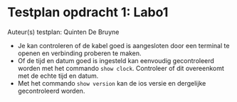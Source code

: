 # Testplan opdracht 1: Labo1



Auteur(s) testplan: Quinten De Bruyne

- Je kan controleren of de kabel goed is aangesloten door een terminal te openen en verbinding proberen te maken.
- Of de tijd en datum goed is ingesteld kan eenvoudig gecontroleerd worden met het commando `show clock`. Controleer of dit overeenkomt met de echte tijd en datum.
- Met het commando `show version` kan de ios versie en dergelijke gecontroleerd worden.


